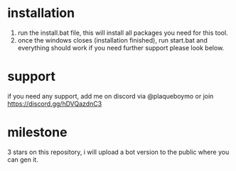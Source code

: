 # installation
1. run the install.bat file, this will install all packages you need for this tool.
2. once the windows closes (installation finished), run start.bat and everything should work
if you need further support please look below.

# support
if you need any support, add me on discord via @plaqueboymo or join https://discord.gg/hDVQazdnC3

# milestone
3 stars on this repository, i will upload a bot version to the public where you can gen it.
